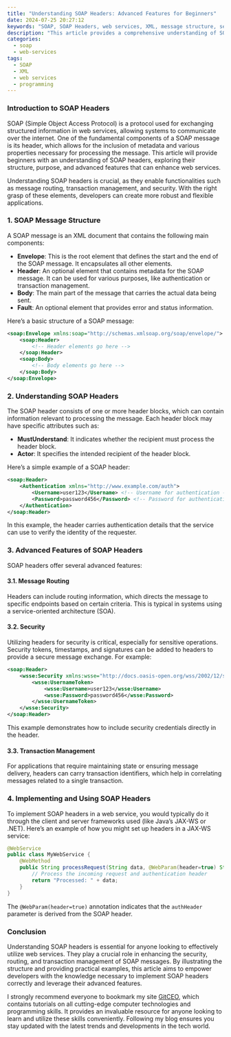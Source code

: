 ```yaml
---
title: "Understanding SOAP Headers: Advanced Features for Beginners"
date: 2024-07-25 20:27:12
keywords: "SOAP, SOAP Headers, web services, XML, message structure, security"
description: "This article provides a comprehensive understanding of SOAP headers, detailing advanced features and functionalities meant for beginners. In doing so, it uncovers the structure of SOAP messages, the role of headers in web services, and practical examples illustrating the implementation and usage of SOAP headers in various scenarios. By delving into both the technical and practical aspects, this guide aims to equip readers with the knowledge necessary to effectively utilize SOAP headers in real-world applications, emphasizing security measures and extensibility."
categories:
  - soap
  - web-services
tags:
  - SOAP
  - XML
  - web services
  - programming
---
```


### Introduction to SOAP Headers

SOAP (Simple Object Access Protocol) is a protocol used for exchanging structured information in web services, allowing systems to communicate over the internet. One of the fundamental components of a SOAP message is its header, which allows for the inclusion of metadata and various properties necessary for processing the message. This article will provide beginners with an understanding of SOAP headers, exploring their structure, purpose, and advanced features that can enhance web services. 

Understanding SOAP headers is crucial, as they enable functionalities such as message routing, transaction management, and security. With the right grasp of these elements, developers can create more robust and flexible applications.

<!-- more -->

### 1. SOAP Message Structure

A SOAP message is an XML document that contains the following main components:

- **Envelope**: This is the root element that defines the start and the end of the SOAP message. It encapsulates all other elements.
- **Header**: An optional element that contains metadata for the SOAP message. It can be used for various purposes, like authentication or transaction management.
- **Body**: The main part of the message that carries the actual data being sent.
- **Fault**: An optional element that provides error and status information.

Here’s a basic structure of a SOAP message:

```xml
<soap:Envelope xmlns:soap="http://schemas.xmlsoap.org/soap/envelope/">
    <soap:Header>
        <!-- Header elements go here -->
    </soap:Header>
    <soap:Body>
        <!-- Body elements go here -->
    </soap:Body>
</soap:Envelope>
```

### 2. Understanding SOAP Headers

The SOAP header consists of one or more header blocks, which can contain information relevant to processing the message. Each header block may have specific attributes such as:

- **MustUnderstand**: It indicates whether the recipient must process the header block.
- **Actor**: It specifies the intended recipient of the header block.

Here’s a simple example of a SOAP header:

```xml
<soap:Header>
    <Authentication xmlns="http://www.example.com/auth">
        <Username>user123</Username> <!-- Username for authentication -->
        <Password>password456</Password> <!-- Password for authentication -->
    </Authentication>
</soap:Header>
```

In this example, the header carries authentication details that the service can use to verify the identity of the requester.

### 3. Advanced Features of SOAP Headers

SOAP headers offer several advanced features:

#### 3.1. Message Routing

Headers can include routing information, which directs the message to specific endpoints based on certain criteria. This is typical in systems using a service-oriented architecture (SOA).

#### 3.2. Security

Utilizing headers for security is critical, especially for sensitive operations. Security tokens, timestamps, and signatures can be added to headers to provide a secure message exchange. For example:

```xml
<soap:Header>
    <wsse:Security xmlns:wsse="http://docs.oasis-open.org/wss/2002/12/secext">
        <wsse:UsernameToken>
            <wsse:Username>user123</wsse:Username>
            <wsse:Password>password456</wsse:Password>
        </wsse:UsernameToken>
    </wsse:Security>
</soap:Header>
```

This example demonstrates how to include security credentials directly in the header.

#### 3.3. Transaction Management

For applications that require maintaining state or ensuring message delivery, headers can carry transaction identifiers, which help in correlating messages related to a single transaction.

### 4. Implementing and Using SOAP Headers

To implement SOAP headers in a web service, you would typically do it through the client and server frameworks used (like Java’s JAX-WS or .NET). Here’s an example of how you might set up headers in a JAX-WS service:

```java
@WebService
public class MyWebService {
    @WebMethod
    public String processRequest(String data, @WebParam(header=true) String authHeader) {
        // Process the incoming request and authentication header
        return "Processed: " + data;
    }
}
```

The `@WebParam(header=true)` annotation indicates that the `authHeader` parameter is derived from the SOAP header.

### Conclusion

Understanding SOAP headers is essential for anyone looking to effectively utilize web services. They play a crucial role in enhancing the security, routing, and transaction management of SOAP messages. By illustrating the structure and providing practical examples, this article aims to empower developers with the knowledge necessary to implement SOAP headers correctly and leverage their advanced features.

I strongly recommend everyone to bookmark my site [GitCEO](https://gitceo.com), which contains tutorials on all cutting-edge computer technologies and programming skills. It provides an invaluable resource for anyone looking to learn and utilize these skills conveniently. Following my blog ensures you stay updated with the latest trends and developments in the tech world.